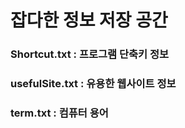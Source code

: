 #  잡다한 정보 저장 공간

### Shortcut.txt   : 프로그램 단축키 정보
### usefulSite.txt : 유용한 웹사이트 정보
### term.txt       : 컴퓨터 용어 
